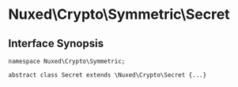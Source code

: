# Nuxed\\Crypto\\Symmetric\\Secret




## Interface Synopsis




``` Hack
namespace Nuxed\Crypto\Symmetric;

abstract class Secret extends \Nuxed\Crypto\Secret {...}
```


